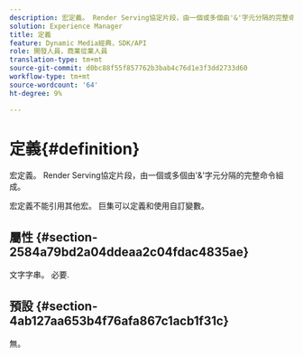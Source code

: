 ```yaml
---
description: 宏定義。 Render Serving協定片段，由一個或多個由'&'字元分隔的完整命令組成。
solution: Experience Manager
title: 定義
feature: Dynamic Media經典，SDK/API
role: 開發人員，商業從業人員
translation-type: tm+mt
source-git-commit: d0bc88f55f857762b3bab4c76d1e3f3dd2733d60
workflow-type: tm+mt
source-wordcount: '64'
ht-degree: 9%

---
```



# 定義{#definition}

宏定義。 Render Serving協定片段，由一個或多個由&#39;&amp;&#39;字元分隔的完整命令組成。

宏定義不能引用其他宏。 巨集可以定義和使用自訂變數。

## 屬性 {#section-2584a79bd2a04ddeaa2c04fdac4835ae}

文字字串。 必要.

## 預設 {#section-4ab127aa653b4f76afa867c1acb1f31c}

無。
